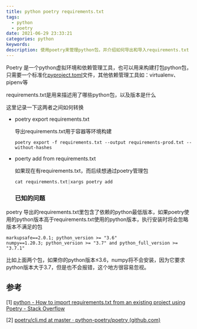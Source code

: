 ```yaml
---
title: python poetry requirements.txt
tags:
  - python
  - poetry
date: 2021-06-29 23:33:21
categories: python
keywords:
description: 使用poetry来管理python包，并介绍如何导出和导入requirements.txt
---
```


Poetry 是一个python虚拟环境和依赖管理工具，也可以用来构建打包python包，只需要一个标准化[pyproject.toml](https://www.python.org/dev/peps/pep-0518/)文件，其他依赖管理工具如：virtualenv、pipenv等

requirements.txt是用来描述用了哪些python包，以及版本是什么

这里记录一下这两者之间如何转换



* poetry export requirements.txt

  导出requirements.txt用于容器等环境构建

  ```bahs
  poetry export -f requirements.txt --output requirements-prod.txt --without-hashes
  ```

  

* poerty add from requirements.txt 

  如果现在有requirements.txt，而后续想通过poetry管理包

  ```python
  cat requirements.txt|xargs poetry add
  ```

  

  ### 已知的问题

poetry 导出的requirements.txt里包含了依赖的python最低版本，如果poetry使用的python版本高于requirements.txt使用的python版本，执行安装时将会忽略版本不满足的包

```
markupsafe==2.0.1; python_version >= "3.6"
numpy==1.20.3; python_version >= "3.7" and python_full_version >= "3.7.1"
```

比如上面两个包，如果你的python版本≤3.6，numpy将不会安装，因为它要求python版本大于3.7，但是也不会报错，这个地方很容易忽视。



## 参考

[1] [python - How to import requirements.txt from an existing project using Poetry - Stack Overflow](https://stackoverflow.com/questions/62764148/how-to-import-requirements-txt-from-an-existing-project-using-poetry)

[2] [poetry/cli.md at master · python-poetry/poetry (github.com)](https://github.com/python-poetry/poetry/blob/master/docs/cli.md)



